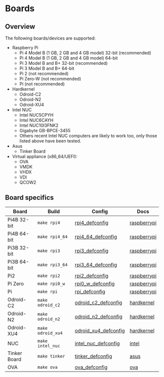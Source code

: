 # Boards

## Overview

The following boards/devices are supported:

* Raspberry Pi
  * Pi 4 Model B (1 GB, 2 GB and 4 GB model) 32-bit (recommended)
  * Pi 4 Model B (1 GB, 2 GB and 4 GB model) 64-bit
  * Pi 3 Model B and B+ 32-bit (recommended)
  * Pi 3 Model B and B+ 64-bit
  * Pi 2 (not recommended)
  * Pi Zero-W (not recommended)
  * Pi (not recommended)
* Hardkernel
  * Odroid-C2
  * Odroid-N2
  * Odroid-XU4
* Intel NUC
  * Intel NUC5CPYH
  * Intel NUC6CAYH
  * Intel NUC10I3FNK2
  * Gigabyte GB-BPCE-3455
  * Others recent Intel NUC computers are likely to work too, only those listed above have been tested.
* Asus
  * Tinker Board
* Virtual appliance (x86_64/UEFI):
  * OVA
  * VMDK
  * VHDX
  * VDI
  * QCOW2

## Board specifics

|Board|Build|Config|Docs|
|-----|----|------|----|
|Pi4B 32-bit |`make rpi4`      |[rpi4_defconfig](../../buildroot-external/configs/rpi4_defconfig)|[raspberrypi](./raspberrypi/)|
|Pi4B 64-bit |`make rpi4_64`   |[rpi4_64_defconfig](../../buildroot-external/configs/rpi4_64_defconfig)|[raspberrypi](./raspberrypi/)|
|Pi3B 32-bit |`make rpi3`      |[rpi3_defconfig](../../buildroot-external/configs/rpi3_defconfig)|[raspberrypi](./raspberrypi/)|
|Pi3B 64-bit |`make rpi3_64`   |[rpi3_64_defconfig](../../buildroot-external/configs/rpi3_64_defconfig)|[raspberrypi](./raspberrypi/)|
|Pi2         |`make rpi2`      |[rpi2_defconfig](../../buildroot-external/configs/rpi2_defconfig)|[raspberrypi](./raspberrypi/)|
|Pi Zero     |`make rpi0_w`    |[rpi0_w_defconfig](../../buildroot-external/configs/rpi0_w_defconfig)|[raspberrypi](./raspberrypi/)|
|Pi          |`make rpi`       |[rpi_defconfig](../../buildroot-external/configs/rpi_defconfig)|[raspberrypi](./raspberrypi/)|
|Odroid-C2   |`make odroid_c2` |[odroid_c2_defconfig](../../buildroot-external/configs/odroid_c2_defconfig)|[hardkernel](./hardkernel/)|
|Odroid-N2   |`make odroid_n2` |[odroid_n2_defconfig](../../buildroot-external/configs/odroid_n2_defconfig)|[hardkernel](./hardkernel/)|
|Odroid-XU4  |`make odroid_xu4`|[odroid_xu4_defconfig](../../buildroot-external/configs/odroid_xu4_defconfig)|[hardkernel](./hardkernel/)|
|NUC         |`make intel_nuc` |[intel_nuc_defconfig](../../buildroot-external/configs/intel_nuc_defconfig)|[intel](./intel/)|
|Tinker Board|`make tinker`    |[tinker_defconfig](../../buildroot-external/configs/tinker_defconfig)|[asus](./asus/)|
|OVA         |`make ova`       |[ova_defconfig](../../buildroot-external/configs/ova_defconfig)|[ova](./ova/)|
